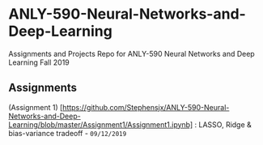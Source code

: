# ANLY-590-Neural-Networks-and-Deep-Learning
Assignments and Projects Repo for ANLY-590 Neural Networks and Deep Learning Fall 2019

## Assignments 
(Assignment 1) [https://github.com/Stephensjx/ANLY-590-Neural-Networks-and-Deep-Learning/blob/master/Assignment1/Assignment1.ipynb] : LASSO, Ridge & bias-variance tradeoff - `09/12/2019`
